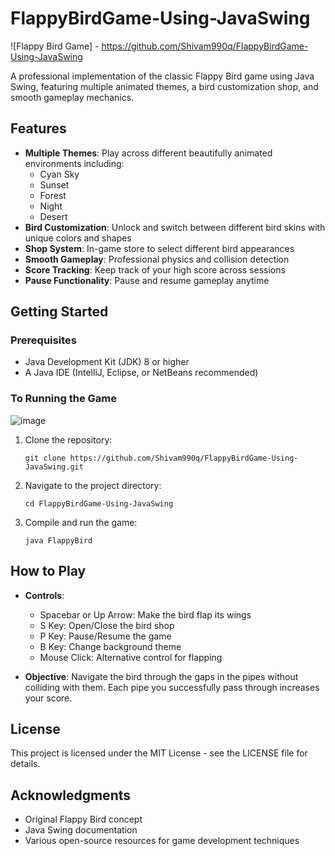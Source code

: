 # FlappyBirdGame-Using-JavaSwing

![Flappy Bird Game] - https://github.com/Shivam990q/FlappyBirdGame-Using-JavaSwing


A professional implementation of the classic Flappy Bird game using Java Swing, featuring multiple animated themes, a bird customization shop, and smooth gameplay mechanics.

## Features

- **Multiple Themes**: Play across different beautifully animated environments including:
  - Cyan Sky
  - Sunset
  - Forest
  - Night
  - Desert
- **Bird Customization**: Unlock and switch between different bird skins with unique colors and shapes
- **Shop System**: In-game store to select different bird appearances
- **Smooth Gameplay**: Professional physics and collision detection
- **Score Tracking**: Keep track of your high score across sessions
- **Pause Functionality**: Pause and resume gameplay anytime

## Getting Started

### Prerequisites
- Java Development Kit (JDK) 8 or higher
- A Java IDE (IntelliJ, Eclipse, or NetBeans recommended)

### To Running the Game

![image](https://github.com/user-attachments/assets/c001e23d-3466-4a90-8449-44b0ecac002c)


1. Clone the repository:
   ```
   git clone https://github.com/Shivam990q/FlappyBirdGame-Using-JavaSwing.git
   ```

2. Navigate to the project directory:
   ```
   cd FlappyBirdGame-Using-JavaSwing
   ```

3. Compile and run the game:
   ```
   java FlappyBird
   ```

## How to Play

- **Controls**:
  - Spacebar or Up Arrow: Make the bird flap its wings
  - S Key: Open/Close the bird shop
  - P Key: Pause/Resume the game
  - B Key: Change background theme
  - Mouse Click: Alternative control for flapping

- **Objective**:
  Navigate the bird through the gaps in the pipes without colliding with them. Each pipe you successfully pass through increases your score.

## License

This project is licensed under the MIT License - see the LICENSE file for details.

## Acknowledgments

- Original Flappy Bird concept
- Java Swing documentation
- Various open-source resources for game development techniques
